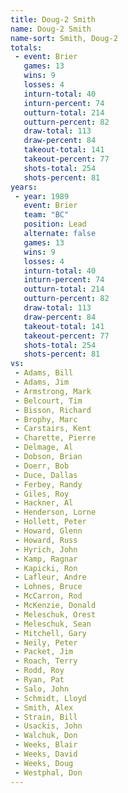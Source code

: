 ```yaml
---
title: Doug-2 Smith
name: Doug-2 Smith
name-sort: Smith, Doug-2
totals:
 - event: Brier
   games: 13
   wins: 9
   losses: 4
   inturn-total: 40
   inturn-percent: 74
   outturn-total: 214
   outturn-percent: 82
   draw-total: 113
   draw-percent: 84
   takeout-total: 141
   takeout-percent: 77
   shots-total: 254
   shots-percent: 81
years:
 - year: 1989
   event: Brier
   team: "BC"
   position: Lead
   alternate: false
   games: 13
   wins: 9
   losses: 4
   inturn-total: 40
   inturn-percent: 74
   outturn-total: 214
   outturn-percent: 82
   draw-total: 113
   draw-percent: 84
   takeout-total: 141
   takeout-percent: 77
   shots-total: 254
   shots-percent: 81
vs:
 - Adams, Bill
 - Adams, Jim
 - Armstrong, Mark
 - Belcourt, Tim
 - Bisson, Richard
 - Brophy, Marc
 - Carstairs, Kent
 - Charette, Pierre
 - Delmage, Al
 - Dobson, Brian
 - Doerr, Bob
 - Duce, Dallas
 - Ferbey, Randy
 - Giles, Roy
 - Hackner, Al
 - Henderson, Lorne
 - Hollett, Peter
 - Howard, Glenn
 - Howard, Russ
 - Hyrich, John
 - Kamp, Ragnar
 - Kapicki, Ron
 - Lafleur, Andre
 - Lohnes, Bruce
 - McCarron, Rod
 - McKenzie, Donald
 - Meleschuk, Orest
 - Meleschuk, Sean
 - Mitchell, Gary
 - Neily, Peter
 - Packet, Jim
 - Roach, Terry
 - Rodd, Roy
 - Ryan, Pat
 - Salo, John
 - Schmidt, Lloyd
 - Smith, Alex
 - Strain, Bill
 - Usackis, John
 - Walchuk, Don
 - Weeks, Blair
 - Weeks, David
 - Weeks, Doug
 - Westphal, Don
---
```

